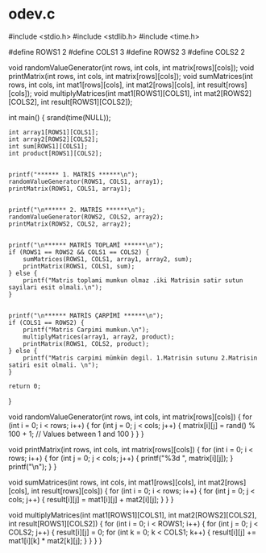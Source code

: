 # odev.c
#include <stdio.h>
#include <stdlib.h>
#include <time.h>

#define ROWS1 2
#define COLS1 3
#define ROWS2 3
#define COLS2 2

void randomValueGenerator(int rows, int cols, int matrix[rows][cols]);
void printMatrix(int rows, int cols, int matrix[rows][cols]);
void sumMatrices(int rows, int cols, int mat1[rows][cols], int mat2[rows][cols], int result[rows][cols]);
void multiplyMatrices(int mat1[ROWS1][COLS1], int mat2[ROWS2][COLS2], int result[ROWS1][COLS2]);


int main() {
    srand(time(NULL));

    int array1[ROWS1][COLS1];
    int array2[ROWS2][COLS2];
    int sum[ROWS1][COLS1];
    int product[ROWS1][COLS2];

    
    printf("****** 1. MATRİS ******\n");
    randomValueGenerator(ROWS1, COLS1, array1);
    printMatrix(ROWS1, COLS1, array1);

    
    printf("\n****** 2. MATRİS ******\n");
    randomValueGenerator(ROWS2, COLS2, array2);
    printMatrix(ROWS2, COLS2, array2);

    
    printf("\n****** MATRİS TOPLAMİ ******\n");
    if (ROWS1 == ROWS2 && COLS1 == COLS2) {
        sumMatrices(ROWS1, COLS1, array1, array2, sum);
        printMatrix(ROWS1, COLS1, sum);
    } else {
        printf("Matris toplami mumkun olmaz .iki Matrisin satir sutun sayilari esit olmali.\n");
    }

    
    printf("\n****** MATRİS ÇARPİMİ ******\n");
    if (COLS1 == ROWS2) {
        printf("Matris Carpimi mumkun.\n");
        multiplyMatrices(array1, array2, product);
        printMatrix(ROWS1, COLS2, product);
    } else {
        printf("Matris carpimi mümkün degil. 1.Matrisin sutunu 2.Matrisin satiri esit olmali. \n");
    }

    return 0;
}



    



void randomValueGenerator(int rows, int cols, int matrix[rows][cols]) {
    for (int i = 0; i < rows; i++) {
        for (int j = 0; j < cols; j++) {
            matrix[i][j] = rand() % 100 + 1; // Values between 1 and 100
        }
    }
}


void printMatrix(int rows, int cols, int matrix[rows][cols]) {
    for (int i = 0; i < rows; i++) {
        for (int j = 0; j < cols; j++) {
            printf("%3d ", matrix[i][j]);
        }
        printf("\n");
    }
}


void sumMatrices(int rows, int cols, int mat1[rows][cols], int mat2[rows][cols], int result[rows][cols]) {
    for (int i = 0; i < rows; i++) {
        for (int j = 0; j < cols; j++) {
            result[i][j] = mat1[i][j] + mat2[i][j];
        }
    }
}


void multiplyMatrices(int mat1[ROWS1][COLS1], int mat2[ROWS2][COLS2], int result[ROWS1][COLS2]) {
    for (int i = 0; i < ROWS1; i++) {
        for (int j = 0; j < COLS2; j++) {
            result[i][j] = 0;
            for (int k = 0; k < COLS1; k++) {
                result[i][j] += mat1[i][k] * mat2[k][j];
            }
        }
    }
}

